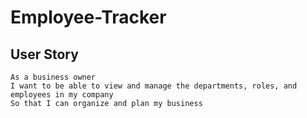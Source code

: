# Employee-Tracker


## User Story
```
As a business owner
I want to be able to view and manage the departments, roles, and employees in my company
So that I can organize and plan my business
```
